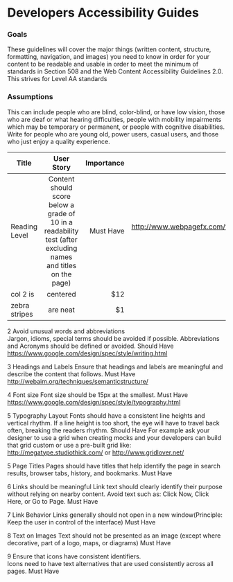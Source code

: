 #	Developers Accessibility Guides

### Goals
These guidelines will cover the major things (written content, structure, formatting, navigation, and images) you need to know in order for your content to be readable and usable in order to meet the minimum of standards in Section 508 and the Web Content Accessibility Guidelines 2.0. This strives for Level AA standards 

### Assumptions
This can include people who are blind, color-blind, or have low vision, those who are deaf or what hearing difficulties, people with mobility impairments which may be temporary or permanent, or people with cognitive disabilities. Write for people who are young old, power users, casual users, and those who just enjoy a quality experience.

| Title        | User Story           | Importance  | Notes |
| ------------- |:-------------:| -----:| -----:|
| Reading Level | Content should score below a grade of 10 in a readability test (after excluding names and titles on the page) | 	Must Have | http://www.webpagefx.com/tools/read-able/ |
| col 2 is      | centered      |   $12 | $1600 |
| zebra stripes | are neat      |    $1 | $1600 |
 
2 	Avoid unusual words and abbreviations	
Jargon, idioms, special terms should be avoided if possible. Abbreviations and Acronyms should be defined or avoided.
Should Have	
https://www.google.com/design/spec/style/writing.html
 
3	Headings and Labels	Ensure that headings and labels are meaningful and describe the content that follows.	Must Have	
http://webaim.org/techniques/semanticstructure/
 
4	Font size	Font size should be 15px at the smallest.	Must Have	
https://www.google.com/design/spec/style/typography.html
 
5	Typography Layout	Fonts should have a consistent line heights and vertical rhythm. If a line height is too short, the eye will have to travel back often, breaking the readers rhythm.	Should Have	
For example ask your designer to use a grid when creating mocks and your developers can build that grid custom or use a pre-built grid like: http://megatype.studiothick.com/ or http://www.gridlover.net/
 
5	Page Titles	Pages should have titles that help identify the page in search results, browser tabs, history, and bookmarks.	Must Have	 	
 
6	Links should be meaningful	Link text should clearly identify their purpose without relying on nearby content. Avoid text such as: Click Now, Click Here, or Go to Page.	Must Have	 	
 
7	Link Behavior	Links generally should not open in a new window(Principle: Keep the user in control of the interface)	Must Have	 	
 
8	Text on Images	Text should not be presented as an image (except where decorative, part of a logo, maps, or diagrams)	Must Have	 	
 
9	Ensure that icons have consistent identifiers.	
Icons need to have text alternatives that are used consistently across all pages.
 Must Have	 	
 

